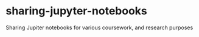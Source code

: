 # sharing-jupyter-notebooks
Sharing Jupiter notebooks for various coursework, and research purposes
